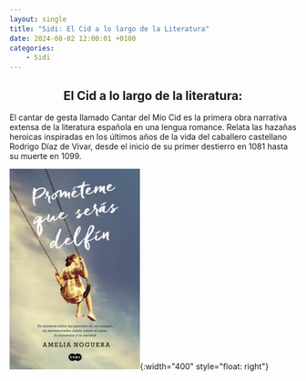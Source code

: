 ```yaml
---
layout: single
title: "Sidi: El Cid a lo largo de la Literatura"
date: 2024-08-02 12:00:01 +0100
categories: 
    - Sidi
---
```

<center><h2>El Cid a lo largo de la literatura:</h2></center>

El cantar de gesta llamado Cantar del Mío Cid es la primera obra 
narrativa extensa de la literatura española en una lengua romance. 
Relata las hazañas heroicas inspiradas en los últimos años de la 
vida del caballero castellano Rodrigo Díaz de Vivar, desde el inicio 
de su primer destierro en 1081 hasta su muerte en 1099.







![alt text](</assets/img/portada  de prometeme.jpg>){:width="400" style="float: right"}










 

 






 




